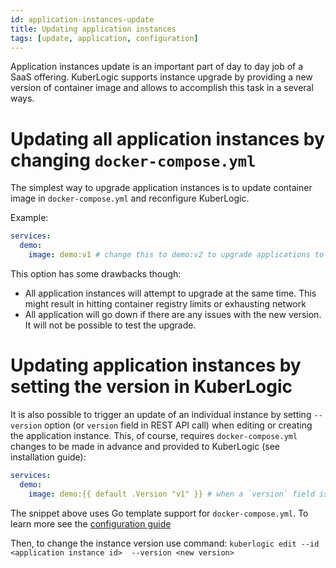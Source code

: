 ```yaml
---
id: application-instances-update
title: Updating application instances
tags: [update, application, configuration]
---
```

Application instances update is an important part of day to day job of a SaaS offering.
KuberLogic supports instance upgrade by providing a new version of container image and allows to accomplish this task in a several ways.

# Updating all application instances by changing `docker-compose.yml`
The simplest way to upgrade application instances is to update container image in `docker-compose.yml` and reconfigure KuberLogic.

Example:
```yaml
services:
  demo:
    image: demo:v1 # change this to demo:v2 to upgrade applications to v2
```

This option has some drawbacks though:
* All application instances will attempt to upgrade at the same time. This might result in hitting container registry limits or exhausting network
* All application will go down if there are any issues with the new version. It will not be possible to test the upgrade.

# Updating application instances by setting the version in KuberLogic
It is also possible to trigger an update of an individual instance by setting `--version` option (or `version` field in REST API call) when editing or creating the application instance.
This, of course, requires `docker-compose.yml` changes to be made in advance and provided to KuberLogic (see installation guide):

```yaml
services:
  demo:
    image: demo:{{ default .Version "v1" }} # when a `version` field is not set use v1
```

The snippet above uses Go template support for `docker-compose.yml`. To learn more see the [configuration guide](/docs/configuring/docker-compose)

Then, to change the instance version use command:
`kuberlogic edit --id <application instance id>  --version <new version>`
